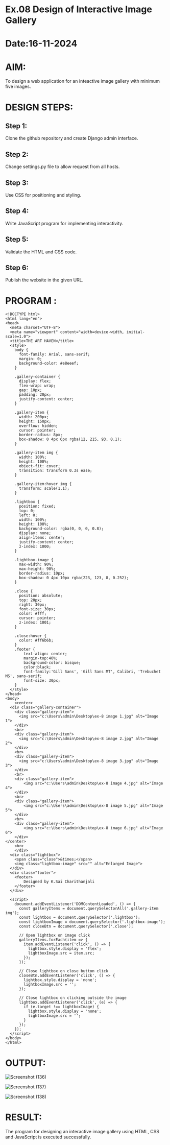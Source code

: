 # Ex.08 Design of Interactive Image Gallery
# Date:16-11-2024
# AIM:
To design a web application for an inteactive image gallery with minimum five images.

# DESIGN STEPS:
## Step 1:
Clone the github repository and create Django admin interface.

## Step 2:
Change settings.py file to allow request from all hosts.

## Step 3:
Use CSS for positioning and styling.

## Step 4:
Write JavaScript program for implementing interactivity.

## Step 5:
Validate the HTML and CSS code.

## Step 6:
Publish the website in the given URL.

# PROGRAM :
```
<!DOCTYPE html>
<html lang="en">
<head>
  <meta charset="UTF-8">
  <meta name="viewport" content="width=device-width, initial-scale=1.0">
  <title>THE ART HAVEN</title>
  <style>
    body {
      font-family: Arial, sans-serif;
      margin: 0;
      background-color: #e8eeef;
    }

    .gallery-container {
      display: flex;
      flex-wrap: wrap;
      gap: 10px;
      padding: 20px;
      justify-content: center;
    }

    .gallery-item {
      width: 200px;
      height: 150px;
      overflow: hidden;
      cursor: pointer;
      border-radius: 8px;
      box-shadow: 0 4px 6px rgba(12, 215, 93, 0.1);
    }

    .gallery-item img {
      width: 100%;
      height: 100%;
      object-fit: cover;
      transition: transform 0.3s ease;
    }

    .gallery-item:hover img {
      transform: scale(1.1);
    }

    .lightbox {
      position: fixed;
      top: 0;
      left: 0;
      width: 100%;
      height: 100%;
      background-color: rgba(0, 0, 0, 0.8);
      display: none;
      align-items: center;
      justify-content: center;
      z-index: 1000;
    }

    .lightbox-image {
      max-width: 90%;
      max-height: 90%;
      border-radius: 10px;
      box-shadow: 0 4px 10px rgba(223, 123, 8, 0.252);
    }

    .close {
      position: absolute;
      top: 20px;
      right: 30px;
      font-size: 30px;
      color: #fff;
      cursor: pointer;
      z-index: 1001;
    }

    .close:hover {
      color: #ff6b6b;
    }
    .footer {
        text-align: center;
        margin-top:40%;
        background-color: bisque;
        color:black;
        font-family:'Gill Sans', 'Gill Sans MT', Calibri, 'Trebuchet MS', sans-serif;
        font-size: 30px;
    }
  </style>
</head>
<body>
    <center>
  <div class="gallery-container">
    <div class="gallery-item">
      <img src="c:\Users\admin\Desktop\ex-8 image 1.jpg" alt="Image 1">
    </div>
    <br>
    <div class="gallery-item">
      <img src="c:\Users\admin\Desktop\ex-8 image 2.jpg" alt="Image 2">
    </div>
    <br>
    <div class="gallery-item">
      <img src="c:\Users\admin\Desktop\ex-8 image 3.jpg" alt="Image 3">
    </div>
    <br>
    <div class="gallery-item">
        <img src="c:\Users\admin\Desktop\ex-8 image 4.jpg" alt="Image 4">
    </div>
    <br>
    <div class="gallery-item">
        <img src="c:\Users\admin\Desktop\ex-8 image 5.jpg" alt="Image 5">
    </div>
    <br>
    <div class="gallery-item">
        <img src="c:\Users\admin\Desktop\ex-8 image 6.jpg" alt="Image 6">
    </div>
</center>
    <br>
    </div>
  <div class="lightbox">
    <span class="close">&times;</span>
    <img class="lightbox-image" src="" alt="Enlarged Image">
  </div>
  <div class="footer">
    <footer>
        Designed by K.Sai Charithanjali
    </footer>
  </div>

  <script>
    document.addEventListener('DOMContentLoaded', () => {
      const galleryItems = document.querySelectorAll('.gallery-item img');
      const lightbox = document.querySelector('.lightbox');
      const lightboxImage = document.querySelector('.lightbox-image');
      const closeBtn = document.querySelector('.close');

      // Open lightbox on image click
      galleryItems.forEach(item => {
        item.addEventListener('click', () => {
          lightbox.style.display = 'flex';
          lightboxImage.src = item.src;
        });
      });

      // Close lightbox on close button click
      closeBtn.addEventListener('click', () => {
        lightbox.style.display = 'none';
        lightboxImage.src = '';
      });

      // Close lightbox on clicking outside the image
      lightbox.addEventListener('click', (e) => {
        if (e.target !== lightboxImage) {
          lightbox.style.display = 'none';
          lightboxImage.src = '';
        }
      });
    });
  </script>
</body>
</html>
```
# OUTPUT:

![Screenshot (136)](https://github.com/user-attachments/assets/a1a8a4bb-4b30-40db-b509-0c458d6091b8)


![Screenshot (137)](https://github.com/user-attachments/assets/30bc376f-b1e0-4db0-bf03-46e6232e9fdd)

![Screenshot (138)](https://github.com/user-attachments/assets/9c5589e5-f060-41df-916b-7e3b180934f2)



# RESULT:
The program for designing an interactive image gallery using HTML, CSS and JavaScript is executed successfully.
